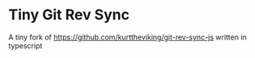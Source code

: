 # Tiny Git Rev Sync

A tiny fork of https://github.com/kurttheviking/git-rev-sync-js written in typescript
